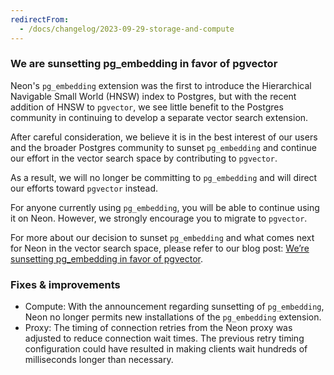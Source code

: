 ```yaml
---
redirectFrom:
  - /docs/changelog/2023-09-29-storage-and-compute
---
```


### We are sunsetting pg_embedding in favor of pgvector

Neon's `pg_embedding` extension was the first to introduce the Hierarchical Navigable Small World (HNSW) index to Postgres, but with the recent addition of HNSW to `pgvector`, we see little benefit to the Postgres community in continuing to develop a separate vector search extension.

After careful consideration, we believe it is in the best interest of our users and the broader Postgres community to sunset `pg_embedding` and continue our effort in the vector search space by contributing to `pgvector`.

As a result, we will no longer be committing to `pg_embedding` and will direct our efforts toward `pgvector` instead.

For anyone currently using `pg_embedding`, you will be able to continue using it on Neon. However, we strongly encourage you to migrate to `pgvector`.

For more about our decision to sunset `pg_embedding` and what comes next for Neon in the vector search space, please refer to our blog post: [We’re sunsetting pg_embedding in favor of pgvector](https://neon.tech/blog/sunset-pgembedding).

### Fixes & improvements

- Compute: With the announcement regarding sunsetting of `pg_embedding`, Neon no longer permits new installations of the `pg_embedding` extension.
- Proxy: The timing of connection retries from the Neon proxy was adjusted to reduce connection wait times. The previous retry timing configuration could have resulted in making clients wait hundreds of milliseconds longer than necessary.
